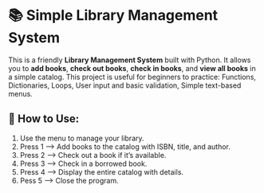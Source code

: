 # 📚 Simple Library Management System

This is a friendly **Library Management System** built with Python.
It allows you to **add books**, **check out books**, **check in books**, and **view all books** in a simple catalog.
This project is useful for beginners to practice: Functions, Dictionaries, Loops, User input and basic validation, Simple text-based menus.

## 🚀 How to Use: 
1. Use the menu to manage your library.
2. Press 1 --> Add books to the catalog with ISBN, title, and author.
3. Press 2 --> Check out a book if it’s available.
4. Press 3 --> Check in a borrowed book.
5. Press 4 --> Display the entire catalog with details.
6. Pess 5 --> Close the program.
